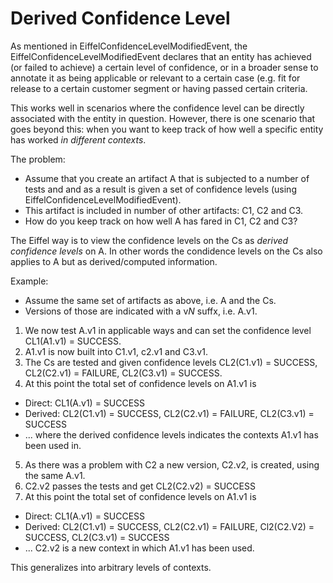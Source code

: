 # Derived Confidence Level

As mentioned in EiffelConfidenceLevelModifiedEvent, the EiffelConfidenceLevelModifiedEvent declares that an entity has achieved (or failed to achieve) a certain level of confidence, or in a broader sense to annotate it as being applicable or relevant to a certain case (e.g. fit for release to a certain customer segment or having passed certain criteria.

This works well in scenarios where the confidence level can be directly associated with the entity in question. However, there is one scenario that goes beyond this: when you want to keep track of how well a specific entity has worked _in different contexts_.

The problem:

* Assume that you create an artifact A that is subjected to a number of tests and and as a result is given a set of confidence levels (using EiffelConfidenceLevelModifiedEvent).
* This artifact is included in number of other artifacts: C1, C2 and C3.
* How do you keep track on how well A has fared in C1, C2 and C3?

The Eiffel way is to view the confidence levels on the Cs as _derived confidence levels_ on A. In other words the condidence levels on the Cs also applies to A but as derived/computed information.

Example:

* Assume the same set of artifacts as above, i.e. A and the Cs.
* Versions of those are indicated with a v*N* suffx, i.e. A.v1.

1. We now test A.v1 in applicable ways and can set the confidence level CL1(A1.v1) = SUCCESS.
2. A1.v1 is now built into C1.v1, c2.v1 and C3.v1.
3. The Cs are tested and given confidence levels CL2(C1.v1) = SUCCESS, CL2(C2.v1) = FAILURE, CL2(C3.v1) = SUCCESS.
4. At this point the total set of confidence levels on A1.v1 is
  * Direct: CL1(A.v1) = SUCCESS
  * Derived: CL2(C1.v1) = SUCCESS, CL2(C2.v1) = FAILURE, CL2(C3.v1) = SUCCESS
  * ... where the derived confidence levels indicates the contexts A1.v1 has been used in.
5. As there was a problem with C2 a new version, C2.v2, is created, using the same A.v1.
6. C2.v2 passes the tests and get CL2(C2.v2) = SUCCESS
7. At this point the total set of confidence levels on A1.v1 is
  * Direct: CL1(A.v1) = SUCCESS
  * Derived: CL2(C1.v1) = SUCCESS, CL2(C2.v1) = FAILURE, Cl2(C2.V2) = SUCCESS, CL2(C3.v1) = SUCCESS
  * ... C2.v2 is a new context in which A1.v1 has been used.

This generalizes into arbitrary levels of contexts.